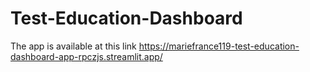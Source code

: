 # Test-Education-Dashboard

The app is available at this link https://mariefrance119-test-education-dashboard-app-rpczjs.streamlit.app/
